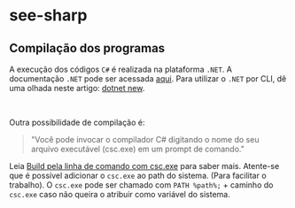# see-sharp

## Compilação dos programas

A execução dos códigos `C#` é realizada na plataforma `.NET`. A documentação `.NET` pode ser acessada [aqui](https://docs.microsoft.com/pt-br/dotnet/). Para utilizar o `.NET` por CLI, dê uma olhada neste artigo: [dotnet new](https://docs.microsoft.com/pt-br/dotnet/core/tools/dotnet-new).

<br/>

Outra possibilidade de compilação é:

>"Você pode invocar o compilador C# digitando o nome do seu arquivo executável (csc.exe) em um prompt de comando." 

Leia [Build pela linha de comando com csc.exe](https://docs.microsoft.com/pt-br/dotnet/csharp/language-reference/compiler-options/command-line-building-with-csc-exe) para saber mais.
Atente-se que é possível adicionar o `csc.exe` ao path do sistema. (Para facilitar o trabalho). O `csc.exe` pode ser chamado com `PATH %path%;` + caminho do `csc.exe` caso não queira o atribuir como variável do sistema.

